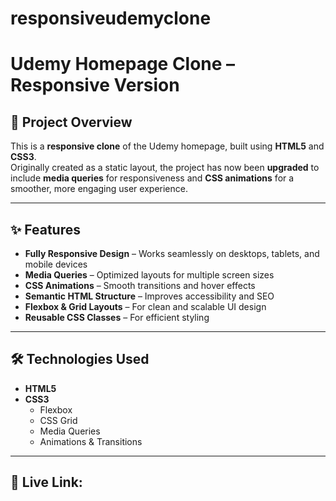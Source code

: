 # responsiveudemyclone
# Udemy Homepage Clone – Responsive Version

## 📌 Project Overview
This is a **responsive clone** of the Udemy homepage, built using **HTML5** and **CSS3**.  
Originally created as a static layout, the project has now been **upgraded** to include **media queries** for responsiveness and **CSS animations** for a smoother, more engaging user experience.

---

## ✨ Features
- **Fully Responsive Design** – Works seamlessly on desktops, tablets, and mobile devices
- **Media Queries** – Optimized layouts for multiple screen sizes
- **CSS Animations** – Smooth transitions and hover effects
- **Semantic HTML Structure** – Improves accessibility and SEO
- **Flexbox & Grid Layouts** – For clean and scalable UI design
- **Reusable CSS Classes** – For efficient styling

---

## 🛠️ Technologies Used
- **HTML5**
- **CSS3**
  - Flexbox
  - CSS Grid
  - Media Queries
  - Animations & Transitions

---
## 📌 Live Link: 
